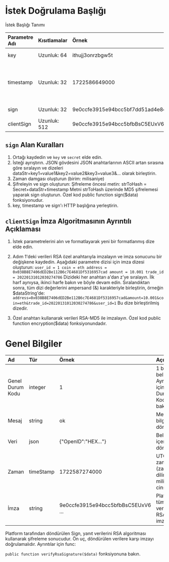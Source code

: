 # İstek Doğrulama Başlığı

İstek Başlığı Tanımı

| Parametre Adı | Kısıtlamalar | Örnek                              | Açıklama                                         |
| :------------ | :----------- | :--------------------------------- | :----------------------------------------------- |
| key           | Uzunluk: 64  | ithujj3onrzbgw5t                   | Ortak anahtarı                                   |
| timestamp     | Uzunluk: 32  | 1722586649000                      | İstek başlatma zaman damgası (birim: milisaniye) |
| sign          | Uzunluk: 32  | 9e0ccfe3915e94bcc5bf7dd51ad4e8d9   | Ortak gizli imza                                 |
| clientSign    | Uzunluk: 512 | 9e0ccfe3915e94bcc5bfbBsC5EUxV6 ... | Ortak RSA imzası                                 |

## `sign` Alan Kuralları

1. Ortağı kaydedin ve `key` ve `secret` elde edin.
2. İsteği ayrıştırın. JSON gövdesini JSON anahtarlarının ASCII artan sırasına göre sıralayın ve dizeleri dataStr=key1=value1&key2=value2&key3=value3&... olarak birleştirin.
3. Zaman damgası oluşturun (birim: milisaniye)
4. Şifreleyin ve sign oluşturun: Şifreleme öncesi metin: strToHash = Secret+dataStr+timestamp Metni strToHash üzerinde MD5 şifrelemesi yaparak sign oluşturun.
Özel kod public function sign($data) fonksiyonudur.
5. key, timestamp ve sign'ı HTTP başlığına yerleştirin.

## `clientSign` İmza Algoritmasının Ayrıntılı Açıklaması

1. İstek parametrelerini alın ve formatlayarak yeni bir formatlanmış dize elde edin.

2. Adım 1'deki verileri RSA özel anahtarıyla imzalayın ve imza sonucunu bir değişkene kaydedin.
Aşağıdaki parametre dizisi için imza dizesi oluşturun: `user_id = 1 coin = eth address = 0x038B8E7406dED2Be112B6c7E4681Df5316957cad amount = 10.001 trade_id = 20220131012030274786`
Dizideki her anahtarı a'dan z'ye sıralayın. İlk harf aynıysa, ikinci harfe bakın ve böyle devam edin. Sıralandıktan sonra, tüm dizi değerlerini ampersand (&) karakteriyle birleştirin, örneğin $dataString'de:
`address=0x038B8E7406dED2Be112B6c7E4681Df5316957cad&amount=10.001&coin=eth&trade_id=20220131012030274786&user_id=1`
Bu dize birleştirilmiş dizedir.

3. Özel anahtarı kullanarak verileri RSA-MD5 ile imzalayın. Özel kod public function encryption($data) fonksiyonundadır.

# Genel Bilgiler

| Ad               | Tür       | Örnek                              | Açıklama                                                       |
| :--------------- | :-------- | :--------------------------------- | :------------------------------------------------------------- |
| Genel Durum Kodu | integer   | 1                                  | 1 başarıyı belirtir. Ayrıntılar için Genel Durum Koduna bakın. |
| Mesaj            | string    | ok                                 | Metin bilgisi döndürür.                                        |
| Veri             | json      | {"OpenID":"HEX..."}                | Belirli veri içeriğini döndürür.                               |
| Zaman            | timeStamp | 1722587274000                      | UTC zamanı (zaman dilimsiz, milisaniye cinsinden).             |
| İmza             | string    | 9e0ccfe3915e94bcc5bfbBsC5EUxV6 ... | Platform tüm verileri RSA ile imzalar.                         |

Platform tarafından döndürülen Sign, yanıt verilerini RSA algoritması kullanarak şifreleme sonucudur. Ön uç, döndürülen verilere karşı imzayı doğrulamalıdır. Ayrıntılar için func: 

`public function verifyRsaSignature($data)` fonksiyonuna bakın.